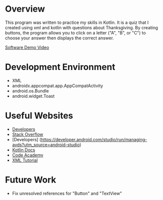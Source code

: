 # Overview

This program was written to practice my skills in Kotlin.
It is a quiz that I created using xml and kotlin with questions about Thanksgiving.
By creating buttons, the program allows you to click on a letter ("A", "B", or "C") to choose your answer then displays the correct answer.

[Software Demo Video](https://youtu.be/m8AL4spXrNs)

# Development Environment

* XML
* androidx.appcompat.app.AppCompatActivity
* android.os.Bundle
* android.widget.Toast


# Useful Websites

* [Developers](https://developer.android.com/guide/topics/ui/controls/button)
* [Stack Overflow](https://stackoverflow.com/questions/51621301/android-studio-3-1-3-unresolved-reference-r-kotlin/53510869)
* [Developers] (https://developer.android.com/studio/run/managing-avds?utm_source=android-studio)
* [Kotlin Docs](https://kotlinlang.org/docs/home.html)
* [Code Academy](https://www.googleadservices.com/pagead/aclk?sa=L&ai=DChcSEwi92ePwpJT0AhWDHH0KHfsKDG8YABABGgJwdg&ae=2&ohost=www.google.com&cid=CAESQOD2I-TzUNNdUfjkM6dYCmc6OXEcscuY-55ghyOa7rajwKmQeEn3LYCMq5cyx10Lv9KpbJ0OYuERMkepaesWyeE&sig=AOD64_28gGHTWO9Bh3EGEDhCHbuW1bsrig&q&adurl&ved=2ahUKEwiwstzwpJT0AhWH6Z4KHXNTCucQ0Qx6BAgEEAE)
* [XML Tutorial](https://www.tutorialspoint.com/xml/index.htm)

# Future Work

* Fix unresolved references for "Button" and "TextView"